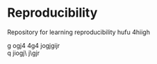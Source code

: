 # Reproducibility

Repository for learning reproducibility
hufu 
 4hiigh
  
  g ogj4
  4g4 jogjgijr\
  q jiogj\\
   j\gjr
   